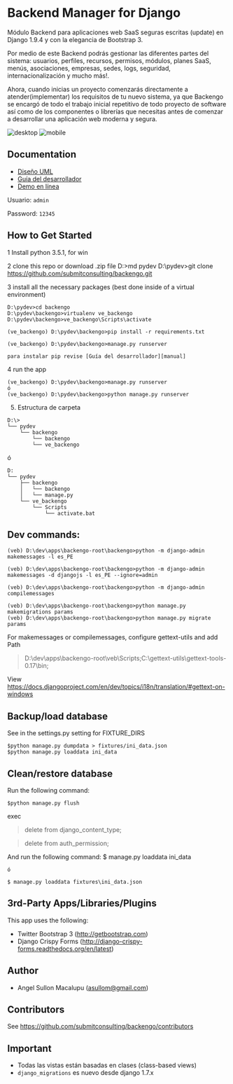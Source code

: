 # Backend Manager for Django

Módulo Backend para aplicaciones web SaaS seguras escritas (update) en Django 1.9.4 y con la elegancia de Bootstrap 3.

Por medio de este Backend podrás gestionar las diferentes partes del sistema: usuarios, perfiles, recursos, permisos, módulos, planes SaaS, menús, asociaciones, empresas, sedes, logs, seguridad, internacionalización y mucho más!.

Ahora, cuando inicias un proyecto comenzarás directamente a atender(implementar) los requisitos de tu nuevo sistema, ya que Backengo se encargó de todo el trabajo inicial repetitivo de todo proyecto de software así como de los componentes o librerías que necesitas antes de comenzar a desarrollar una aplicación web moderna y segura.



![desktop](https://github.com/submitconsulting/backengo/blob/master/media/test_images/img1.png)
![mobile](https://github.com/submitconsulting/backengo/blob/master/media/test_images/img3.png)
## Documentation


- [Diseño UML][uml]
- [Guía del desarrollador][manual]
- [Demo en línea][demo]

Usuario: `admin`

Password: `12345`

[uml]: http://backengo-model.appspot.com
[demo]: http://educaci-dns.com:8001/
[manual]: https://github.com/submitconsulting/backengo/blob/master/Backengo---Manual.docx?raw=true

## How to Get Started

1 Install python 3.5.1, for win

2 clone this repo or download .zip file
    D:\>md pydev
    D:\pydev>git clone https://github.com/submitconsulting/backengo.git

3 install all the necessary packages (best done inside of a virtual environment)

    D:\pydev>cd backengo
    D:\pydev\backengo>virtualenv ve_backengo
    D:\pydev\backengo>ve_backengo\Scripts\activate

    (ve_backengo) D:\pydev\backengo>pip install -r requirements.txt

    (ve_backengo) D:\pydev\backengo>manage.py runserver

    para instalar pip revise [Guía del desarrollador][manual]

4 run the app

    (ve_backengo) D:\pydev\backengo>manage.py runserver
    ó
    (ve_backengo) D:\pydev\backengo>python manage.py runserver

5. Estructura de carpeta
```
D:\>
└── pydev
    └── backengo
        └── backengo
        └── ve_backengo

```

ó

```
D:
└── pydev
    ├── backengo
    │   └── backengo
    │   └── manage.py
    └── ve_backengo
        └── Scripts 
            └── activate.bat   
```

## Dev commands:

    (veb) D:\dev\apps\backengo-root\backengo>python -m django-admin makemessages -l es_PE 

    (veb) D:\dev\apps\backengo-root\backengo>python -m django-admin makemessages -d djangojs -l es_PE --ignore=admin

    (veb) D:\dev\apps\backengo-root\backengo>python -m django-admin compilemessages

    (veb) D:\dev\apps\backengo-root\backengo>python manage.py makemigrations params
    (veb) D:\dev\apps\backengo-root\backengo>python manage.py migrate params

  For makemessages or compilemessages, configure gettext-utils and add Path 
  >D:\dev\apps\backengo-root\veb\Scripts;C:\gettext-utils\gettext-tools-0.17\bin;
  
  View https://docs.djangoproject.com/en/dev/topics/i18n/translation/#gettext-on-windows 

Backup/load database
-------------------
See in the settings.py setting for FIXTURE_DIRS

    $python manage.py dumpdata > fixtures/ini_data.json
    $python manage.py loaddata ini_data


Clean/restore database
-------------------
Run the following command:

    $python manage.py flush


exec

  >delete from django_content_type;

  >delete from auth_permission;

 
And run the following command:
    $ manage.py loaddata ini_data

    ó

    $ manage.py loaddata fixtures\ini_data.json


3rd-Party Apps/Libraries/Plugins
--------------------------------

This app uses the following:

* Twitter Bootstrap 3 (http://getbootstrap.com)
* Django Crispy Forms (http://django-crispy-forms.readthedocs.org/en/latest)



## Author

- Angel Sullon Macalupu (asullom@gmail.com)

## Contributors

See https://github.com/submitconsulting/backengo/contributors

## Important

* Todas las vistas están basadas en clases (class-based views)
* `django_migrations` es nuevo desde django 1.7.x 


